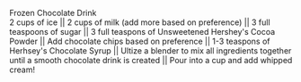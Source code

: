   Frozen Chocolate Drink  
2 cups of ice || 2 cups of milk (add more based on preference) || 3 full teaspoons of sugar || 3 full teaspons of Unsweetened Hershey's Cocoa Powder || Add chocolate chips based on preference || 1-3 teaspons of Herhsey's Chocolate Syrup || Ultize a blender to mix all ingredients together until a smooth chocolate drink is created || Pour into a cup and add whipped cream!
